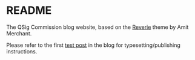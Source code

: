 # README <!-- omit in toc -->

The QSig Commission blog website, based on the [Reverie](https://jekyllthemes.io/theme/reverie) theme by Amit Merchant.

Please refer to the first [test post](https://the-qsig-commission.github.io/blog/test-post/) in the blog for typesetting/publishing instructions.